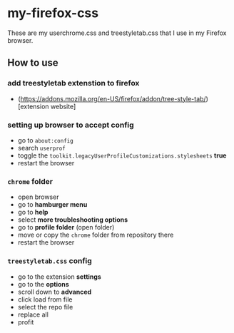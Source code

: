 # my-firefox-css

These are my userchrome.css and treestyletab.css that I use in my Firefox browser.

## How to use
### add treestyletab extenstion to firefox
* (https://addons.mozilla.org/en-US/firefox/addon/tree-style-tab/)[extension website]

### setting up browser to accept config
* go to `about:config`
* search `userprof`
* toggle the `toolkit.legacyUserProfileCustomizations.stylesheets` **true**
* restart the browser

### `chrome` folder
* open browser
* go to **hamburger menu**
* go to **help**
* select **more troubleshooting options**
* go to **profile folder** (open folder)
* move or copy the `chrome` folder from repository there
* restart the browser

### `treestyletab.css` config
* go to the extension **settings**
* go to the **options**
* scroll down to **advanced**
* click load from file
* select the repo file
* replace all
* profit
